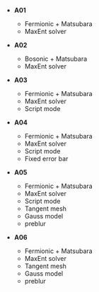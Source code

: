 * **A01**
    * Fermionic + Matsubara
    * MaxEnt solver

* **A02**
    * Bosonic + Matsubara
    * MaxEnt solver

* **A03**
    * Fermionic + Matsubara
    * MaxEnt solver
    * Script mode

* **A04**
    * Fermionic + Matsubara
    * MaxEnt solver
    * Script mode
    * Fixed error bar

* **A05**
    * Fermionic + Matsubara
    * MaxEnt solver
    * Script mode
    * Tangent mesh
    * Gauss model
    * preblur

* **A06**
    * Fermionic + Matsubara
    * MaxEnt solver
    * Tangent mesh
    * Gauss model
    * preblur